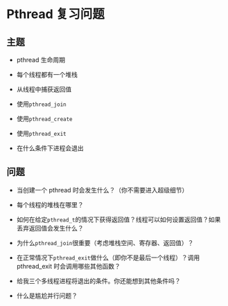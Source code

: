 # Pthread 复习问题

## 主题

+   pthread 生命周期

+   每个线程都有一个堆栈

+   从线程中捕获返回值

+   使用`pthread_join`

+   使用`pthread_create`

+   使用`pthread_exit`

+   在什么条件下进程会退出

## 问题

+   当创建一个 pthread 时会发生什么？（你不需要进入超级细节）

+   每个线程的堆栈在哪里？

+   如何在给定`pthread_t`的情况下获得返回值？线程可以如何设置返回值？如果丢弃返回值会发生什么？

+   为什么`pthread_join`很重要（考虑堆栈空间、寄存器、返回值）？

+   在正常情况下`pthread_exit`做什么（即你不是最后一个线程）？调用 pthread_exit 时会调用哪些其他函数？

+   给我三个多线程进程将退出的条件。你还能想到其他条件吗？

+   什么是尴尬并行问题？
